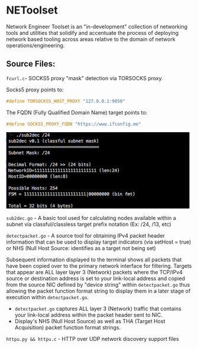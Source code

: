 # NEToolset
Network Engineer Toolset is an "in-development" collection of networking tools and utilities that solidify and accentuate the process of deploying network based tooling across areas relative to the domain of network operations/engineering.

## Source Files:
`fcurl.c`- SOCKS5 proxy "mask" detection via TORSOCKS proxy.

Socks5 proxy points to:
```C
#define TORSOCKS5_HOST_PROXY "127.0.0.1:9050"
```

The FQDN (Fully Qualified Domain Name) target points to:
```C
#define SOCKS5_PROXY_FQDN "https://www.ifconfig.me"
```

![sub2dec_img](https://github.com/PlatinumVoyager/NEToolset/blob/main/sub2dec.png)

`sub2dec.go` - A basic tool used for calculating nodes available within a subnet via classful/classless target prefix notation (Ex: /24, /13, etc)

`detectpacket.go` - A source tool for obtaining IPv4 packet header information that can be used to display target indicators (via setHost = true) or NHS (Null Host Source: identifies as a target not being set)

Subsequent information displayed to the terminal shows all packets that have been copied over to the primary network interface for filtering. Targets that appear are ALL layer layer 3 (Network) packets where the TCP/IPv4 source or destination address is set to your link-local address and copied from the source NIC defined by "device string" within `detectpacket.go` thus allowing the packet function format string to display them in a later stage of execution within `detectpacket.go`.
* `detectpacket.go` captures ALL layer 3 (Network) traffic that contains your link-local address within the packet header sent to NIC.
* Display's NHS (Null Host Source) as well as THA (Target Host Acquisition) packet function format strings.

`httpu.py && httpu.c` - HTTP over UDP network discovery support files 
